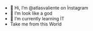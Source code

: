 - 👋 Hi, I’m @atlasvaliente on İnstagram 
- 👀 I’m look like a god    
- 🌱 I’m currently learning İT
- Take me from this World
